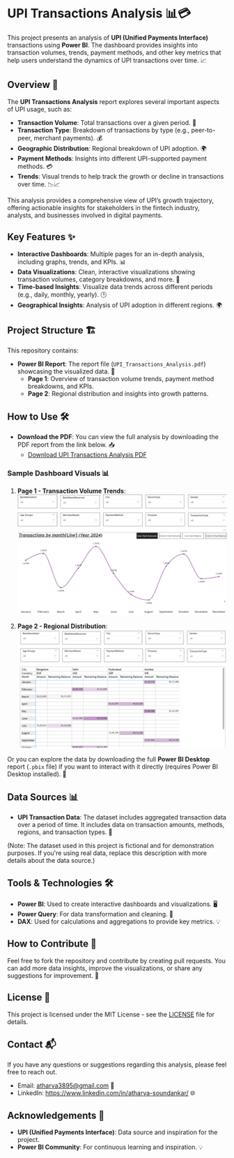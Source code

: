# UPI Transactions Analysis 📊💳

This project presents an analysis of **UPI (Unified Payments Interface)** transactions using **Power BI**. The dashboard provides insights into transaction volumes, trends, payment methods, and other key metrics that help users understand the dynamics of UPI transactions over time. 📈

## Overview 📝
The **UPI Transactions Analysis** report explores several important aspects of UPI usage, such as:
- **Transaction Volume**: Total transactions over a given period. 📅
- **Transaction Type**: Breakdown of transactions by type (e.g., peer-to-peer, merchant payments). 💰
- **Geographic Distribution**: Regional breakdown of UPI adoption. 🌍
- **Payment Methods**: Insights into different UPI-supported payment methods. 💳
- **Trends**: Visual trends to help track the growth or decline in transactions over time. 📉📈

This analysis provides a comprehensive view of UPI’s growth trajectory, offering actionable insights for stakeholders in the fintech industry, analysts, and businesses involved in digital payments.

## Key Features ✨
- **Interactive Dashboards**: Multiple pages for an in-depth analysis, including graphs, trends, and KPIs. 📊
- **Data Visualizations**: Clean, interactive visualizations showing transaction volumes, category breakdowns, and more. 🎨
- **Time-based Insights**: Visualize data trends across different periods (e.g., daily, monthly, yearly). 🕒
- **Geographical Insights**: Analysis of UPI adoption in different regions. 🌍

## Project Structure 🏗️
This repository contains:
- **Power BI Report**: The report file (`UPI_Transactions_Analysis.pdf`) showcasing the visualized data. 📂
  - **Page 1**: Overview of transaction volume trends, payment method breakdowns, and KPIs.
  - **Page 2**: Regional distribution and insights into growth patterns.

## How to Use 🛠️
- **Download the PDF**: You can view the full analysis by downloading the PDF report from the link below. 📥
  - [Download UPI Transactions Analysis PDF](UPI_Transactions_Analysis.pdf)
### Sample Dashboard Visuals 📊

1. **Page 1 - Transaction Volume Trends**:  
   ![Page 1](https://github.com/mercydeez/UPI_Dashboard_PowerBI/blob/main/Page1.png)

2. **Page 2 - Regional Distribution**:  
   ![Page 2](https://github.com/mercydeez/UPI_Dashboard_PowerBI/blob/main/Page2.png)
  
  Or you can explore the data by downloading the full **Power BI Desktop** report (`.pbix` file) if you want to interact with it directly (requires Power BI Desktop installed). 🔄

## Data Sources 📊
- **UPI Transaction Data**: The dataset includes aggregated transaction data over a period of time. It includes data on transaction amounts, methods, regions, and transaction types. 🔢

(Note: The dataset used in this project is fictional and for demonstration purposes. If you're using real data, replace this description with more details about the data source.)

## Tools & Technologies 🛠️
- **Power BI**: Used to create interactive dashboards and visualizations. 🖥️
- **Power Query**: For data transformation and cleaning. 🔄
- **DAX**: Used for calculations and aggregations to provide key metrics. 💡

## How to Contribute 🤝
Feel free to fork the repository and contribute by creating pull requests. You can add more data insights, improve the visualizations, or share any suggestions for improvement. 📝

## License 📜
This project is licensed under the MIT License - see the [LICENSE](LIECENSE) file for details.

## Contact 📬
If you have any questions or suggestions regarding this analysis, please feel free to reach out.

- Email: atharva3895@gmail.com 📧
- LinkedIn: https://www.linkedin.com/in/atharva-soundankar/ 🌐

## Acknowledgements 🙏
- **UPI (Unified Payments Interface)**: Data source and inspiration for the project.
- **Power BI Community**: For continuous learning and inspiration. 💡
